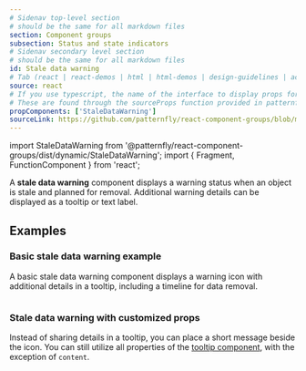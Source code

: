 ```yaml
---
# Sidenav top-level section
# should be the same for all markdown files
section: Component groups
subsection: Status and state indicators
# Sidenav secondary level section
# should be the same for all markdown files
id: Stale data warning
# Tab (react | react-demos | html | html-demos | design-guidelines | accessibility)
source: react
# If you use typescript, the name of the interface to display props for
# These are found through the sourceProps function provided in patternfly-docs.source.js
propComponents: ['StaleDataWarning']
sourceLink: https://github.com/patternfly/react-component-groups/blob/main/packages/module/patternfly-docs/content/extensions/component-groups/examples/StaleDataWarning/StaleDataWarning.md
---
```


import StaleDataWarning from '@patternfly/react-component-groups/dist/dynamic/StaleDataWarning';
import { Fragment, FunctionComponent } from 'react';

A **stale data warning** component displays a warning status when an object is stale and planned for removal. Additional warning details can be displayed as a tooltip or text label.

## Examples

### Basic stale data warning example

A basic stale data warning component displays a warning icon with additional details in a tooltip, including a timeline for data removal.

```js file="./StaleDataWarningExample.tsx"

```

### Stale data warning with customized props

Instead of sharing details in a tooltip, you can place a short message beside the icon. You can still utilize all properties of the [tooltip component](/components/tooltip), with the exception of `content`.

```js file="./StaleDataWarningCustomExample.tsx"

```
